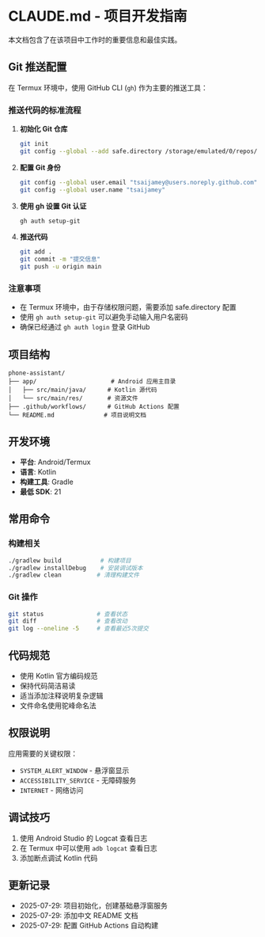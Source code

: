 # CLAUDE.md - 项目开发指南

本文档包含了在该项目中工作时的重要信息和最佳实践。

## Git 推送配置

在 Termux 环境中，使用 GitHub CLI (`gh`) 作为主要的推送工具：

### 推送代码的标准流程

1. **初始化 Git 仓库**
   ```bash
   git init
   git config --global --add safe.directory /storage/emulated/0/repos/phone-assistant
   ```

2. **配置 Git 身份**
   ```bash
   git config --global user.email "tsaijamey@users.noreply.github.com"
   git config --global user.name "tsaijamey"
   ```

3. **使用 gh 设置 Git 认证**
   ```bash
   gh auth setup-git
   ```

4. **推送代码**
   ```bash
   git add .
   git commit -m "提交信息"
   git push -u origin main
   ```

### 注意事项

- 在 Termux 环境中，由于存储权限问题，需要添加 safe.directory 配置
- 使用 `gh auth setup-git` 可以避免手动输入用户名密码
- 确保已经通过 `gh auth login` 登录 GitHub

## 项目结构

```
phone-assistant/
├── app/                     # Android 应用主目录
│   ├── src/main/java/      # Kotlin 源代码
│   └── src/main/res/       # 资源文件
├── .github/workflows/      # GitHub Actions 配置
└── README.md              # 项目说明文档
```

## 开发环境

- **平台**: Android/Termux
- **语言**: Kotlin
- **构建工具**: Gradle
- **最低 SDK**: 21

## 常用命令

### 构建相关
```bash
./gradlew build           # 构建项目
./gradlew installDebug    # 安装调试版本
./gradlew clean          # 清理构建文件
```

### Git 操作
```bash
git status               # 查看状态
git diff                 # 查看改动
git log --oneline -5     # 查看最近5次提交
```

## 代码规范

- 使用 Kotlin 官方编码规范
- 保持代码简洁易读
- 适当添加注释说明复杂逻辑
- 文件命名使用驼峰命名法

## 权限说明

应用需要的关键权限：
- `SYSTEM_ALERT_WINDOW` - 悬浮窗显示
- `ACCESSIBILITY_SERVICE` - 无障碍服务
- `INTERNET` - 网络访问

## 调试技巧

1. 使用 Android Studio 的 Logcat 查看日志
2. 在 Termux 中可以使用 `adb logcat` 查看日志
3. 添加断点调试 Kotlin 代码

## 更新记录

- 2025-07-29: 项目初始化，创建基础悬浮窗服务
- 2025-07-29: 添加中文 README 文档
- 2025-07-29: 配置 GitHub Actions 自动构建